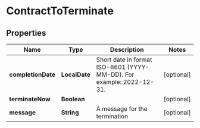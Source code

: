 

# ContractToTerminate


## Properties

| Name | Type | Description | Notes |
|------------ | ------------- | ------------- | -------------|
|**completionDate** | **LocalDate** | Short date in format ISO-8601 (YYYY-MM-DD). For example: 2022-12-31. |  [optional] |
|**terminateNow** | **Boolean** |  |  [optional] |
|**message** | **String** | A message for the termination |  [optional] |




